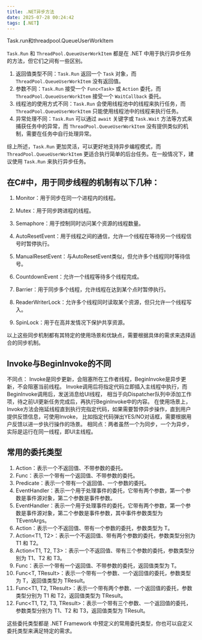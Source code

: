 ```yaml
---
title: .NET异步方法
date: 2025-07-28 00:24:42
tags: [.NET]
---
```


Task.run和threadpool.QueueUserWorkItem

`Task.Run` 和 `ThreadPool.QueueUserWorkItem` 都是在 .NET 中用于执行异步任务的方法，但它们之间有一些区别。

<!-- more -->

1. 返回值类型不同：`Task.Run` 返回一个 `Task` 对象，而 `ThreadPool.QueueUserWorkItem` 没有返回值。
2. 参数不同：`Task.Run` 接受一个 `Func<Task>` 或 `Action` 委托，而 `ThreadPool.QueueUserWorkItem` 接受一个 `WaitCallback` 委托。
3. 线程池的使用方式不同：`Task.Run` 会使用线程池中的线程来执行任务，而 `ThreadPool.QueueUserWorkItem` 只能使用线程池中的线程来执行任务。
4. 异常处理不同：`Task.Run` 可以通过 `await` 关键字或 `Task.Wait` 方法等方式来捕获任务中的异常，而 `ThreadPool.QueueUserWorkItem` 没有提供类似的机制，需要在任务中自行处理异常。

综上所述，`Task.Run` 更加灵活，可以更好地支持异步编程模式，而 `ThreadPool.QueueUserWorkItem` 更适合执行简单的后台任务。在一般情况下，建议使用 `Task.Run` 来执行异步任务。

## 在C#中，用于同步线程的机制有以下几种：

1. Monitor：用于同步在同一个进程内的线程。

2. Mutex：用于同步跨进程的线程。

3. Semaphore：用于控制同时访问某个资源的线程数量。

4. AutoResetEvent：用于线程之间的通信，允许一个线程在等待另一个线程信号时暂停执行。

5. ManualResetEvent：与AutoResetEvent类似，但允许多个线程同时等待信号。

6. CountdownEvent：允许一个线程等待多个线程完成。

7. Barrier：用于同步多个线程，允许线程在达到某个点时暂停执行。

8. ReaderWriterLock：允许多个线程同时读取某个资源，但只允许一个线程写入。

9. SpinLock：用于在高并发情况下保护共享资源。

以上这些同步机制都有其特定的使用场景和优缺点，需要根据具体的需求来选择适合的同步机制。

## Invoke与BeginInvoke的不同

不同点：
Invoke是同步更新，会阻塞所在工作者线程，BeginInvoke是异步更新，不会阻塞当前线程。
Invoke调用后将指定代码立即插入主线程中执行，而BeginInvoke调用后，发送消息给UI线程，
相当于向Dispatcher队列中添加工作项，待之前UI更新任务完成后，再执行BeginInvoke中的内容。
在使用场景上，Invoke方法会拖延线程直到执行完指定代码，如果需要暂停异步操作，直到用户提供反馈信息，可使用Invoke，
比如指定代码弹出YES/NO对话框，需要根据用户反馈以进一步执行操作的场景。
相同点：两者虽然一个为同步，一个为异步，实际是运行在同一线程，即UI主线程。

## 常用的委托类型

1. Action：表示一个不返回值、不带参数的委托。
2. Func：表示一个带有一个返回值、不带参数的委托。
3. Predicate：表示一个带有一个返回值、一个参数的委托。
4. EventHandler：表示一个用于处理事件的委托，它带有两个参数，第一个参数是事件源对象，第二个参数是事件参数。
5. EventHandler<TEventArgs>：表示一个用于处理事件的委托，它带有两个参数，第一个参数是事件源对象，第二个参数是事件参数，其中事件参数类型为 TEventArgs。
6. Action<T>：表示一个不返回值、带有一个参数的委托，参数类型为 T。
7. Action<T1, T2>：表示一个不返回值、带有两个参数的委托，参数类型分别为 T1 和 T2。
8. Action<T1, T2, T3>：表示一个不返回值、带有三个参数的委托，参数类型分别为 T1、T2 和 T3。
9. Func<T>：表示一个带有一个返回值、不带参数的委托，返回值类型为 T。
10. Func<T, TResult>：表示一个带有一个参数、一个返回值的委托，参数类型为 T，返回值类型为 TResult。
11. Func<T1, T2, TResult>：表示一个带有两个参数、一个返回值的委托，参数类型分别为 T1 和 T2，返回值类型为 TResult。
12. Func<T1, T2, T3, TResult>：表示一个带有三个参数、一个返回值的委托，参数类型分别为 T1、T2 和 T3，返回值类型为 TResult。

这些委托类型都是 .NET Framework 中预定义的常用委托类型，你也可以自定义委托类型来满足特定的需求。

